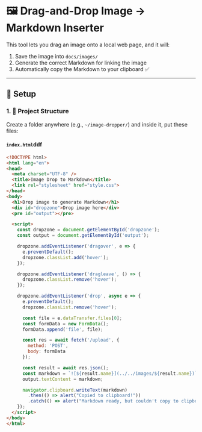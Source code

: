 # 🖼️ Drag-and-Drop Image → Markdown Inserter

This tool lets you drag an image onto a local web page, and it will:

1. Save the image into `docs/images/`
2. Generate the correct Markdown for linking the image
3. Automatically copy the Markdown to your clipboard ✅

---

## 🔧 Setup

### 1. 📁 Project Structure

Create a folder anywhere (e.g., `~/image-dropper/`) and inside it, put these files:

#### `index.html`ddf

```html
<!DOCTYPE html>
<html lang="en">
<head>
  <meta charset="UTF-8" />
  <title>Image Drop to Markdown</title>
  <link rel="stylesheet" href="style.css">
</head>
<body>
  <h1>Drop image to generate Markdown</h1>
  <div id="dropzone">Drop image here</div>
  <pre id="output"></pre>

  <script>
    const dropzone = document.getElementById('dropzone');
    const output = document.getElementById('output');

    dropzone.addEventListener('dragover', e => {
      e.preventDefault();
      dropzone.classList.add('hover');
    });

    dropzone.addEventListener('dragleave', () => {
      dropzone.classList.remove('hover');
    });

    dropzone.addEventListener('drop', async e => {
      e.preventDefault();
      dropzone.classList.remove('hover');

      const file = e.dataTransfer.files[0];
      const formData = new FormData();
      formData.append('file', file);

      const res = await fetch('/upload', {
        method: 'POST',
        body: formData
      });

      const result = await res.json();
      const markdown = `![${result.name}](../../images/${result.name})`;
      output.textContent = markdown;

      navigator.clipboard.writeText(markdown)
        .then(() => alert("Copied to clipboard!"))
        .catch(() => alert("Markdown ready, but couldn't copy to clipboard."));
    });
  </script>
</body>
</html>
